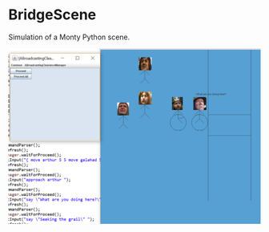 # BridgeScene
Simulation of a Monty Python scene.

![alt text](https://github.com/Matthew-Wroblewski/BridgeScene/blob/master/src/montypython.PNG)
